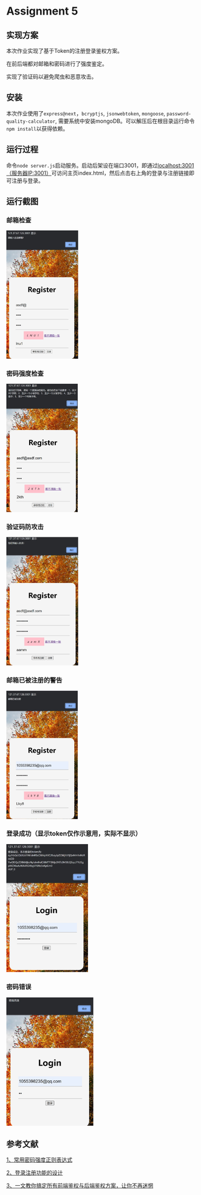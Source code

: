 # Assignment 5

## 实现方案

本次作业实现了基于Token的注册登录鉴权方案。

在前后端都对邮箱和密码进行了强度鉴定。

实现了验证码以避免爬虫和恶意攻击。

## 安装

本次作业使用了`express@next`，`bcryptjs`, `jsonwebtoken`, `mongoose`, `password-quality-calculator`, 需要系统中安装mongoDB。可以解压后在根目录运行命令`npm install`以获得依赖。

## 运行过程

命令`node server.js`启动服务。启动后架设在端口3001，即通过[localhost:3001（服务器IP:3001）](localhost:3001)可访问主页index.html，然后点击右上角的登录与注册链接即可注册与登录。

## 运行截图

### 邮箱检查

<img src="./resultImg/validEmail.jpg" style="zoom:33%;" />

### 密码强度检查

<img src="./resultImg/passwordTooSimple.jpg" style="zoom:33%;" />

### 验证码防攻击

<img src="./resultImg/wrong-check-code.jpg" style="zoom:33%;" />

### 邮箱已被注册的警告

<img src="./resultImg/registered.jpg" style="zoom:33%;" />

### 登录成功（显示token仅作示意用，实际不显示）

<img src="./resultImg/loginsuccess-token.jpg" style="zoom:33%;" />

### 密码错误

<img src="./resultImg/wrongPassword.jpg" style="zoom:33%;" />

## 参考文献

[1、常用密码强度正则表达式](https://www.section.io/engineering-education/password-strength-checker-javascript/)

[2、登录注册功能的设计](https://www.woshipm.com/pd/5417791.html)

[3、一文教你搞定所有前端鉴权与后端鉴权方案，让你不再迷惘](https://juejin.cn/post/7129298214959710244)